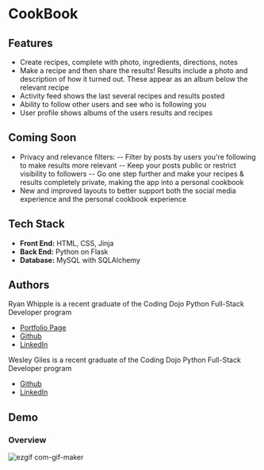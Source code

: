 # CookBook

## Features
- Create recipes, complete with photo, ingredients, directions, notes
- Make a recipe and then share the results!  Results include a photo and description of how it turned out.  These appear as an album below the relevant recipe
- Activity feed shows the last several recipes and results posted
- Ability to follow other users and see who is following you
- User profile shows albums of the users results and recipes

## Coming Soon
- Privacy and relevance filters:
-- Filter by posts by users you're following to make results more relevant
-- Keep your posts public or restrict visibility to followers
-- Go one step further and make your recipes & results completely private, making the app into a personal cookbook
- New and improved layouts to better support both the social media experience and the personal cookbook experience

## Tech Stack
- **Front End:** HTML, CSS, Jinja
- **Back End:** Python on Flask
- **Database:** MySQL with SQLAlchemy

## Authors
Ryan Whipple is a recent graduate of the Coding Dojo Python Full-Stack Developer program
- [Portfolio Page](https://ryanwhipple.github.io)
- [Github](https://github.com/RyanWhipple)
- [LinkedIn](www.linkedin.com/in/ryan-whipple)


Wesley Giles is a recent graduate of the Coding Dojo Python Full-Stack Developer program
- [Github](https://github.com/seraphdev6)
- [LinkedIn](https://www.linkedin.com/in/wgiles6/)


## Demo

### Overview
![ezgif com-gif-maker](https://user-images.githubusercontent.com/84366264/137374523-f40d1236-b588-418d-9fb4-57810968c1cd.gif)

